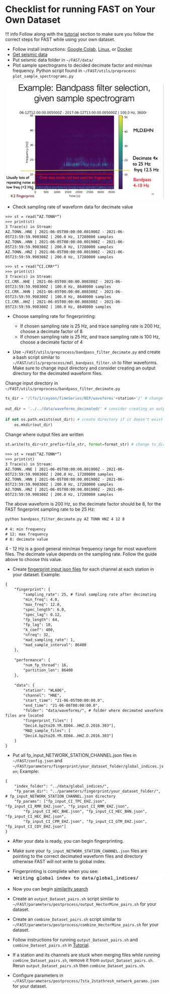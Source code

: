 # Checklist for running FAST on Your Own Dataset

!!! info
    Follow along with the [tutorial](tutorial.md) section to make sure you follow the correct steps for FAST while using your own dataset.

* Follow install instructions: [Google Colab](setup_colab.md), [Linux](setup_linux.md), or [Docker](setup_docker.md)
* [Get seismic data](get_seismic_data.md)
* Put seismic data folder in `~/FAST/data/`
* Plot sample spectrograms to decided decimate factor and min/max frequency. Python script found in `~/FAST/utils/preprocess`: `plot_sample_spectrograms.py`

![spectrogram](img/spectrogram.png)

* Check sampling rate of waveform data for decimate value

```
>>> st = read(“AZ.TONN*“)
>>> print(st)
3 Trace(s) in Stream:
AZ.TONN..HNE | 2021-06-05T00:00:00.001900Z - 2021-06-05T23:59:59.990308Z | 200.0 Hz, 17280000 samples
AZ.TONN..HNN | 2021-06-05T00:00:00.001900Z - 2021-06-05T23:59:59.990308Z | 200.0 Hz, 17280000 samples
AZ.TONN..HNZ | 2021-06-05T00:00:00.001900Z - 2021-06-05T23:59:59.990308Z | 200.0 Hz, 17280000 samples
```  

```
>>> st = read(“CI.CRR*“)
>>> print(st)
3 Trace(s) in Stream:
CI.CRR..HHE | 2021-06-05T00:00:00.008300Z - 2021-06-05T23:59:59.998300Z | 100.0 Hz, 8640000 samples
CI.CRR..HHN | 2021-06-05T00:00:00.008300Z - 2021-06-05T23:59:59.998300Z | 100.0 Hz, 8640000 samples
CI.CRR..HHZ | 2021-06-05T00:00:00.008300Z - 2021-06-05T23:59:59.998300Z | 100.0 Hz, 8640000 samples
```

* Choose sampling rate for fingerprinting:  

     * If chosen sampling rate is 25 Hz, and trace sampling rate is 200 Hz, choose a decimate factor of 8
     * If chosen sampling rate is 25 Hz, and trace sampling rate is 100 Hz, choose a decimate factor of 4  
   
* Use `~/FAST/utils/preprocess/bandpass_filter_decimate.py` and create a bash script similar to `~/FAST/utils/preprocess/mdl_bandpass_filter.sh` to filter waveforms. Make sure to change input directory and consider creating an output directory for the decimated waveform files.  

Change input directory in  `~/FAST/utils/preprocess/bandpass_filter_decimate.py`  

``` py linenums="65"
ts_dir = '/lfs/1/ceyoon/TimeSeries/NEP/waveforms'+station+'/' # change input directory to reference where your waveforms are

out_dir = '../../data/waveforms_decimated/' # consider creating an output directory 

if not os.path.exists(out_dir): # create directory if it doesn't exist
    os.mkdir(out_dir)
```  

Change where output files are written

``` py linenums="114"
st.write(ts_dir+str_prefix+file_str, format=format_str) # change ts_dir to out_dir
```  

```
>>> st = read(“AZ.TONN*“)
>>> print(st)
3 Trace(s) in Stream:
AZ.TONN..HNE | 2021-06-05T00:00:00.001900Z - 2021-06-05T23:59:59.990308Z | 200.0 Hz, 17280000 samples
AZ.TONN..HNN | 2021-06-05T00:00:00.001900Z - 2021-06-05T23:59:59.990308Z | 200.0 Hz, 17280000 samples
AZ.TONN..HNZ | 2021-06-05T00:00:00.001900Z - 2021-06-05T23:59:59.990308Z | 200.0 Hz, 17280000 samples
```  

The above waveform is 200 Hz, so the decimate factor should be 8, for the FAST fingerprint sampling rate to be 25 Hz:  

```
python bandpass_filter_decimate.py AZ TONN HNZ 4 12 8

# 4: min frequency
# 12: max frequency
# 8: decimate value
```

4 - 12 Hz is a good general min/max frequency range for most waveform files. The decimate value depends on the sampling rate. Follow the guide above to choose this value.

* Create [fingerprint input json files](f_p.md) for each channel at each station in your dataset. Example:  

```
{
    "fingerprint": {
        "sampling_rate": 25, # final sampling rate after decimating
        "min_freq": 4.0,
        "max_freq": 12.0,
        "spec_length": 6.0,
        "spec_lag": 0.12,
        "fp_length": 64,
        "fp_lag": 10,
        "k_coef": 400,
        "nfreq": 32,
        "mad_sampling_rate": 1,
        "mad_sample_interval": 86400
    },

    "performance": {
        "num_fp_thread": 16,
        "partition_len": 86400
    },

    "data": {
        "station": "WLA06",
        "channel": "HNE",
        "start_time": "21-06-05T00:00:00.0",
        "end_time": "21-06-06T00:00:00.0",
        "folder": "data/waveforms/", # folder where decimated waveform files are located
        "fingerprint_files": [
	    "Deci4.bp2to20.YR.ED04..HHZ.D.2016.303"],
        "MAD_sample_files": [
	    "Deci4.bp2to20.YR.ED04..HHZ.D.2016.303"]
    }
}
```

* Put all fp_input_NETWORK_STATION_CHANNEL.json files in `~/FAST/config.json` and `~/FAST/parameters/fingerprint/your_dataset_folder/global_indices.json`; Example:    

```
{
	"index_folder": "../data/global_indices/",
	"fp_param_dir": "../parameters/fingerprint/your_dataset_folder/", # fp_input_NETWORK_STATION_CHANNEL.json directory
	"fp_params": ["fp_input_CI_TPC_EHZ.json", "fp_input_CI_RMR_EHZ.json", "fp_input_CI_RMM_EHZ.json",
		"fp_input_CI_HEC_BHE.json", "fp_input_CI_HEC_BHN.json", "fp_input_CI_HEC_BHZ.json",
		"fp_input_CI_CPM_EHZ.json", "fp_input_CI_GTM_EHZ.json", "fp_input_CI_CDY_EHZ.json"]
}
```  

* After your data is ready, you can begin fingerprinting.  

* Make sure your `fp_input_NETWORK_STATION_CHANNEL.json` files are pointing to the correct decimated waveform files and directory otherwise FAST will not write to global index.

* Fingerprinting is complete when you see:  
![writing_global_index](img/writing_global_index.png)  

* Now you can begin [similarity search](sim_search.md)  

* Create an `output_Dataset_pairs.sh` script similar to `~/FAST/parameters/postprocess/output_HectorMine_pairs.sh` for your dataset.  
* Create an `combine_Dataset_pairs.sh` script similar to `~/FAST/parameters/postprocess/combine_HectorMine_pairs.sh` for your dataset.  

* Follow instructions for running `output_Dataset_pairs.sh` and `combine_Dataset_pairs.sh` in [Tutorial](tutorial.md).  

* If a station and its channels are stuck when merging files while running `combine_Dataset_pairs.sh`, remove it from `output_Dataset_pairs.sh`. Rerun `output_Dataset_pairs.sh` then `combine_Dataset_pairs.sh`.  

* Configure parameters in `~/FAST/parameters/postprocess/7sta_2stathresh_network_params.json` for your dataset.  